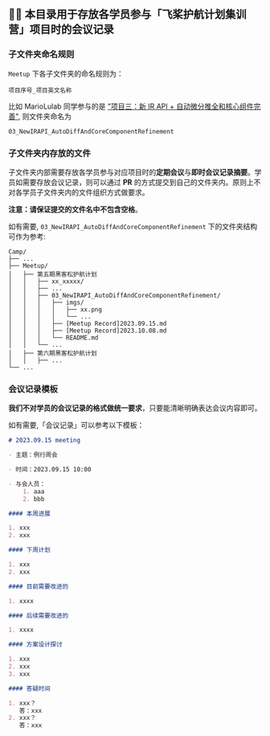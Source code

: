 ## 👨‍💻 本目录用于存放各学员参与「飞桨护航计划集训营」项目时的会议记录

### 子文件夹命名规则
`Meetup` 下各子文件夹的命名规则为：
```
项目序号_项目英文名称
```

比如 MarioLulab 同学参与的是 ["项目三：新 IR API + 自动微分推全和核心组件完善"](https://github.com/PaddlePaddle/community/blob/master/hackathon/hackathon_5th/%E3%80%90PaddlePaddle%20Hackathon%205th%E3%80%91%E9%A3%9E%E6%A1%A8%E6%8A%A4%E8%88%AA%E8%AE%A1%E5%88%92%E9%9B%86%E8%AE%AD%E8%90%A5%E9%A1%B9%E7%9B%AE%E5%90%88%E9%9B%86.md#%E9%A1%B9%E7%9B%AE%E4%B8%89%E6%96%B0-ir-api--%E8%87%AA%E5%8A%A8%E5%BE%AE%E5%88%86%E6%8E%A8%E5%85%A8%E5%92%8C%E6%A0%B8%E5%BF%83%E7%BB%84%E4%BB%B6%E5%AE%8C%E5%96%84), 则文件夹命名为
```
03_NewIRAPI_AutoDiffAndCoreComponentRefinement
```

### 子文件夹内存放的文件
子文件夹内部需要存放各学员参与对应项目时的**定期会议**与**即时会议记录摘要**。学员如需要存放会议记录，则可以通过 **PR** 的方式提交到自己的文件夹内。原则上不对各学员子文件夹内的文件组织方式做要求。


**注意：请保证提交的文件名中不包含空格**。

如有需要, `03_NewIRAPI_AutoDiffAndCoreComponentRefinement` 下的文件夹结构可作为参考:
```
Camp/
├── ...
├── Meetup/
│   ├── 第五期黑客松护航计划
│   │   ├── xx_xxxxx/
│   │   ├── ...
│   │   ├── 03_NewIRAPI_AutoDiffAndCoreComponentRefinement/
│   │   │   ├── imgs/
│   │   │   │   ├── xx.png
│   │   │   │   └── ...
│   │   │   ├── [Meetup Record]2023.09.15.md
│   │   │   ├── [Meetup Record]2023.10.08.md
│   │   │   └── README.md
│   │   └── ...
│   ├── 第六期黑客松护航计划
│   │   ├── ...
└── ...
```

### 会议记录模板
**我们不对学员的会议记录的格式做统一要求**，只要能清晰明确表达会议内容即可。

如有需要,「会议记录」可以参考以下模板：
```markdown
# 2023.09.15 meeting

- 主题：例行周会

- 时间：2023.09.15 10:00

- 与会人员：
	1. aaa
	2. bbb

#### 本周进展

1. xxx
2. xxx

#### 下周计划

1. xxx
2. xxx

#### 目前需要改进的

1. xxxx

#### 后续需要改进的

1. xxxx

#### 方案设计探讨

1. xxx
2. xxx
3. xxx

#### 答疑时间

1. xxx？
   答：xxx
2. xxx？
   答：xxx

```


